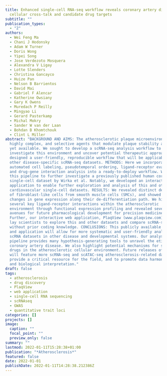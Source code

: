 ```yaml
---
title: Enhanced single-cell RNA-seq workflow reveals coronary artery disease
  cellular cross-talk and candidate drug targets
subtitle: ""
publication_types:
  - "2"
authors:
  - Wei Feng Ma
  - Chani J Hodonsky
  - Adam W Turner
  - Doris Wong
  - Yipei Song
  - Jose Verdezoto Mosquera
  - Alexandra V Ligay
  - Lotte Slenders
  - Christina Gancayco
  - Huize Pan
  - Nelson B Barrientos
  - David Mai
  - Gabriel F Alencar
  - Katherine Owsiany
  - Gary K Owens
  - Muredach P Reilly
  - Mingyao Li
  - Gerard Pasterkamp
  - Michal Mokry
  - Sander W van der Laan
  - Bohdan B Khomtchouk
  - Clint L Miller
abstract: "BACKGROUND AND AIMS: The atherosclerotic plaque microenvironment is
  highly complex, and selective agents that modulate plaque stability are not
  yet available. We sought to develop a scRNA-seq analysis workflow to
  investigate this environment and uncover potential therapeutic approaches. We
  designed a user-friendly, reproducible workflow that will be applicable to
  other disease-specific scRNA-seq datasets. METHODS: Here we incorporated
  automated cell labeling, pseudotemporal ordering, ligand-receptor evaluation,
  and drug-gene interaction analysis into a ready-to-deploy workflow. We applied
  this pipeline to further investigate a previously published human coronary
  single-cell dataset by Wirka et al. Notably, we developed an interactive web
  application to enable further exploration and analysis of this and other
  cardiovascular single-cell datasets. RESULTS: We revealed distinct derivations
  of fibroblast-like cells from smooth muscle cells (SMCs), and showed the key
  changes in gene expression along their de-differentiation path. We highlighted
  several key ligand-receptor interactions within the atherosclerotic
  environment through functional expression profiling and revealed several
  avenues for future pharmacological development for precision medicine.
  Further, our interactive web application, PlaqView (www.plaqview.com), allows
  lay scientists to explore this and other datasets and compare scRNA-seq tools
  without prior coding knowledge. CONCLUSIONS: This publicly available workflow
  and application will allow for more systematic and user-friendly analysis of
  scRNA datasets in other disease and developmental systems. Our analysis
  pipeline provides many hypothesis-generating tools to unravel the etiology of
  coronary artery disease. We also highlight potential mechanisms for several
  drugs in the atherosclerotic cellular environment. Future releases of PlaqView
  will feature more scRNA-seq and scATAC-seq atherosclerosis-related datasets to
  provide a critical resource for the field, and to promote data harmonization
  and biological interpretation."
draft: false
tags:
  - atherosclerosis
  - drug discovery
  - PlaqView
  - web application
  - single-cell RNA sequencing
  - scRNAseq
  - GWAS
  - quantitative trait loci
categories: []
projects: []
image:
  caption: ""
  focal_point: ""
  preview_only: false
summary: ""
lastmod: 2022-01-11T15:28:38+01:00
publication: "*Atherosclerosis*"
featured: false
date: 2022-01-01
publishDate: 2022-01-11T14:28:38.212386Z
---
```

